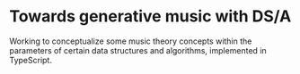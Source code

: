 # Towards generative music with DS/A

Working to conceptualize some music theory concepts within the parameters of certain data structures and algorithms, implemented in TypeScript.